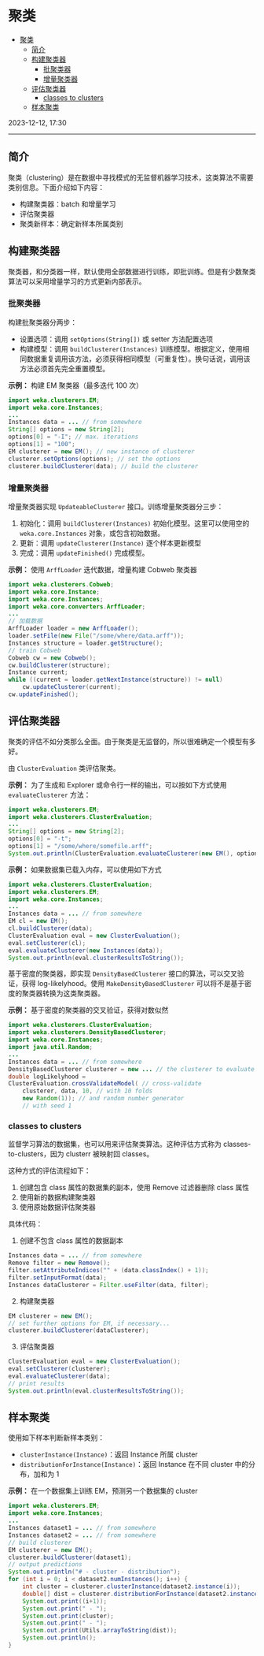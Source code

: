 # 聚类

- [聚类](#聚类)
  - [简介](#简介)
  - [构建聚类器](#构建聚类器)
    - [批聚类器](#批聚类器)
    - [增量聚类器](#增量聚类器)
  - [评估聚类器](#评估聚类器)
    - [classes to clusters](#classes-to-clusters)
  - [样本聚类](#样本聚类)

2023-12-12, 17:30
****

## 简介

聚类（clustering）是在数据中寻找模式的无监督机器学习技术，这类算法不需要类别信息。下面介绍如下内容：

- 构建聚类器：batch 和增量学习
- 评估聚类器
- 聚类新样本：确定新样本所属类别

## 构建聚类器

聚类器，和分类器一样，默认使用全部数据进行训练，即批训练。但是有少数聚类算法可以采用增量学习的方式更新内部表示。

### 批聚类器

构建批聚类器分两步：

- 设置选项：调用 `setOptions(String[])` 或 setter 方法配置选项
- 构建模型：调用 `buildClusterer(Instances)` 训练模型。根据定义，使用相同数据重复调用该方法，必须获得相同模型（可重复性）。换句话说，调用该方法必须首先完全重置模型。

**示例：** 构建 EM 聚类器（最多迭代 100 次）

```java
import weka.clusterers.EM;
import weka.core.Instances;
...
Instances data = ... // from somewhere
String[] options = new String[2];
options[0] = "-I"; // max. iterations
options[1] = "100";
EM clusterer = new EM(); // new instance of clusterer
clusterer.setOptions(options); // set the options
clusterer.buildClusterer(data); // build the clusterer
```

### 增量聚类器

增量聚类器实现 `UpdateableClusterer` 接口。训练增量聚类器分三步：

1. 初始化：调用 `buildClusterer(Instances)` 初始化模型。这里可以使用空的 `weka.core.Instances` 对象，或包含初始数据。
2. 更新：调用 `updateClusterer(Instance)` 逐个样本更新模型
3. 完成：调用 `updateFinished()` 完成模型。

**示例：** 使用 `ArffLoader` 迭代数据，增量构建 Cobweb 聚类器

```java
import weka.clusterers.Cobweb;
import weka.core.Instance;
import weka.core.Instances;
import weka.core.converters.ArffLoader;
...
// 加载数据
ArffLoader loader = new ArffLoader();
loader.setFile(new File("/some/where/data.arff"));
Instances structure = loader.getStructure();
// train Cobweb
Cobweb cw = new Cobweb();
cw.buildClusterer(structure);
Instance current;
while ((current = loader.getNextInstance(structure)) != null)
    cw.updateClusterer(current);
cw.updateFinished();
```

## 评估聚类器

聚类的评估不如分类那么全面。由于聚类是无监督的，所以很难确定一个模型有多好。

由 `ClusterEvaluation` 类评估聚类。

**示例：** 为了生成和 Explorer 或命令行一样的输出，可以按如下方式使用 `evaluateClusterer` 方法：

```java
import weka.clusterers.EM;
import weka.clusterers.ClusterEvaluation;
...
String[] options = new String[2];
options[0] = "-t";
options[1] = "/some/where/somefile.arff";
System.out.println(ClusterEvaluation.evaluateClusterer(new EM(), options));
```

**示例：** 如果数据集已载入内存，可以使用如下方式

```java
import weka.clusterers.ClusterEvaluation;
import weka.clusterers.EM;
import weka.core.Instances;
...
Instances data = ... // from somewhere
EM cl = new EM();
cl.buildClusterer(data);
ClusterEvaluation eval = new ClusterEvaluation();
eval.setClusterer(cl);
eval.evaluateClusterer(new Instances(data));
System.out.println(eval.clusterResultsToString());
```

基于密度的聚类器，即实现 `DensityBasedClusterer` 接口的算法，可以交叉验证，获得 log-likelyhood。使用 `MakeDensityBasedClusterer` 可以将不是基于密度的聚类器转换为这类聚类器。

**示例：** 基于密度的聚类器的交叉验证，获得对数似然

```java
import weka.clusterers.ClusterEvaluation;
import weka.clusterers.DensityBasedClusterer;
import weka.core.Instances;
import java.util.Random;
...
Instances data = ... // from somewhere
DensityBasedClusterer clusterer = new ... // the clusterer to evaluate
double logLikelyhood =
ClusterEvaluation.crossValidateModel( // cross-validate
    clusterer, data, 10, // with 10 folds
    new Random(1)); // and random number generator
    // with seed 1
```

### classes to clusters

监督学习算法的数据集，也可以用来评估聚类算法。这种评估方式称为 classes-to-clusters，因为 clusterr 被映射回 classes。

这种方式的评估流程如下：

1. 创建包含 class 属性的数据集的副本，使用 Remove 过滤器删除 class 属性
2. 使用新的数据构建聚类器
3. 使用原始数据评估聚类器

具体代码：

1. 创建不包含 class 属性的数据副本

```java
Instances data = ... // from somewhere
Remove filter = new Remove();
filter.setAttributeIndices("" + (data.classIndex() + 1));
filter.setInputFormat(data);
Instances dataClusterer = Filter.useFilter(data, filter);
```

2. 构建聚类器

```java
EM clusterer = new EM();
// set further options for EM, if necessary...
clusterer.buildClusterer(dataClusterer);
```

3. 评估聚类器

```java
ClusterEvaluation eval = new ClusterEvaluation();
eval.setClusterer(clusterer);
eval.evaluateClusterer(data);
// print results
System.out.println(eval.clusterResultsToString());
```

## 样本聚类

使用如下样本判断新样本类别：

- `clusterInstance(Instance)`：返回 Instance 所属 cluster
- `distributionForInstance(Instance)`：返回 Instance 在不同 cluster 中的分布，加和为 1

**示例：** 在一个数据集上训练 EM，预测另一个数据集的 cluster

```java
import weka.clusterers.EM;
import weka.core.Instances;
...
Instances dataset1 = ... // from somewhere
Instances dataset2 = ... // from somewhere
// build clusterer
EM clusterer = new EM();
clusterer.buildClusterer(dataset1);
// output predictions
System.out.println("# - cluster - distribution");
for (int i = 0; i < dataset2.numInstances(); i++) {
    int cluster = clusterer.clusterInstance(dataset2.instance(i));
    double[] dist = clusterer.distributionForInstance(dataset2.instance(i));
    System.out.print((i+1));
    System.out.print(" - ");
    System.out.print(cluster);
    System.out.print(" - ");
    System.out.print(Utils.arrayToString(dist));
    System.out.println();
}
```